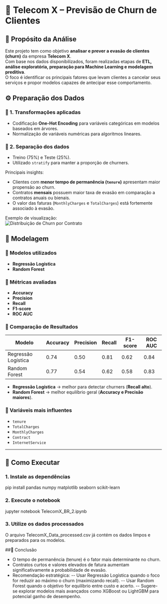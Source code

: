 # 📌 Telecom X – Previsão de Churn de Clientes

## 🎯 Propósito da Análise
Este projeto tem como objetivo **analisar e prever a evasão de clientes (churn)** da empresa **Telecom X**.  
Com base nos dados disponibilizados, foram realizadas etapas de **ETL, análise exploratória, preparação para Machine Learning e modelagem preditiva**.  
O foco é identificar os principais fatores que levam clientes a cancelar seus serviços e propor modelos capazes de antecipar esse comportamento.


## ⚙️ Preparação dos Dados
### 🔹 1. Transformações aplicadas
- Codificação **One-Hot Encoding** para variáveis categóricas em modelos baseados em árvores.  
- Normalização de variáveis numéricas para algoritmos lineares.

### 🔹 2. Separação dos dados
- Treino (75%) e Teste (25%).  
- Utilizado `stratify` para manter a proporção de churners.

Principais insights:
- Clientes com **menor tempo de permanência (`tenure`)** apresentam maior propensão ao churn.  
- Contratos **mensais** possuem maior taxa de evasão em comparação a contratos anuais ou bienais.  
- O valor das faturas (`MonthlyCharges` e `TotalCharges`) está fortemente associado à evasão.  

Exemplo de visualização:  
![Distribuição de Churn por Contrato](visualizacoes/churn_por_contrato.png)

## 🤖 Modelagem

### 🔹 Modelos utilizados
- **Regressão Logística**  
- **Random Forest**  

### 🔹 Métricas avaliadas
- **Accuracy**  
- **Precision**  
- **Recall**  
- **F1-score**  
- **ROC AUC**
### 🔹 Comparação de Resultados

| Modelo               | Accuracy | Precision | Recall | F1-score | ROC AUC |
|-----------------------|----------|-----------|--------|----------|---------|
| Regressão Logística  | 0.74     | 0.50      | 0.81   | 0.62     | 0.84    |
| Random Forest        | 0.77     | 0.54      | 0.62   | 0.58     | 0.83    |

- **Regressão Logística** → melhor para detectar churners (**Recall alto**).  
- **Random Forest** → melhor equilíbrio geral (**Accuracy e Precisão maiores**).  

### 🔹 Variáveis mais influentes
- `tenure`  
- `TotalCharges`  
- `MonthlyCharges`  
- `Contract`  
- `InternetService`  

---

## 🚀 Como Executar

### 1. Instale as dependências

pip install pandas numpy matplotlib seaborn scikit-learn

### 2. Execute o notebook

jupyter notebook TelecomX_BR_2.ipynb

### 3. Utilize os dados processados
O arquivo TelecomX_Data_processed.csv já contém os dados limpos e preparados para os modelos.

##📌 Conclusão

- O tempo de permanência (tenure) é o fator mais determinante no churn.
- Contratos curtos e valores elevados de fatura aumentam significativamente a probabilidade de evasão.
- Recomendação estratégica:
-- Usar Regressão Logística quando o foco for reduzir ao máximo o churn (maximizando recall).
-- Usar Random Forest quando o objetivo for equilíbrio entre custo e acerto.
-- Sugere-se explorar modelos mais avançados como XGBoost ou LightGBM para potencial ganho de desempenho.
